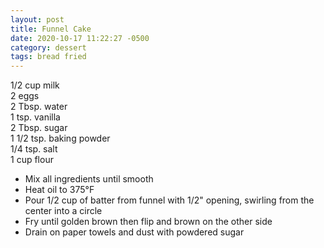 ```yaml
---
layout: post
title: Funnel Cake
date: 2020-10-17 11:22:27 -0500
category: dessert
tags: bread fried
---
```

1/2 cup milk  
2 eggs  
2 Tbsp. water  
1 tsp. vanilla  
2 Tbsp. sugar  
1 1/2 tsp. baking powder  
1/4 tsp. salt  
1 cup flour  

  * Mix all ingredients until smooth
  * Heat oil to 375°F
  * Pour 1/2 cup of batter from funnel with 1/2" opening, swirling from the center into a circle
  * Fry until golden brown then flip and brown on the other side
  * Drain on paper towels and dust with powdered sugar

